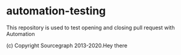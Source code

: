 # automation-testing
This repository is used to test opening and closing pull request with Automation

(c) Copyright Sourcegraph 2013-2020.Hey there
